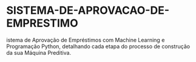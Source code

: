 # SISTEMA-DE-APROVACAO-DE-EMPRESTIMO
istema de Aprovação de Empréstimos com Machine Learning e Programação Python, detalhando cada etapa do processo de construção da sua Máquina Preditiva.
